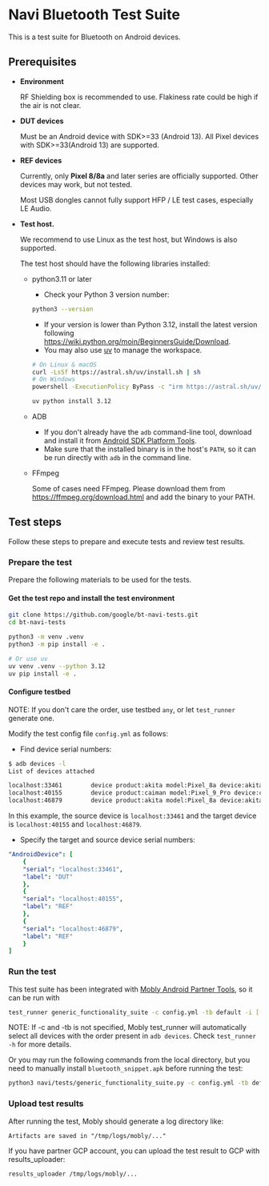 # Navi Bluetooth Test Suite

This is a test suite for Bluetooth on Android devices.

## Prerequisites

* **Environment**

  RF Shielding box is recommended to use. Flakiness rate could be high if the air is not clear.

* **DUT devices**

  Must be an Android device with SDK>=33 (Android 13). All Pixel devices with SDK>=33(Android 13) are supported.

* **REF devices**

  Currently, only **Pixel 8/8a** and later series are officially supported. Other devices may work, but not tested.
  
  Most USB dongles cannot fully support HFP / LE test cases, especially LE Audio.

* **Test host.**

  We recommend to use Linux as the test host, but Windows is also supported.

  The test host should have the following libraries installed:
  * python3.11 or later
    * Check your Python 3 version number:

    ```bash
    python3 --version
    ```

    * If your version is lower than Python 3.12, install the latest version
    following <https://wiki.python.org/moin/BeginnersGuide/Download>.
    * You may also use [uv](https://github.com/astral-sh/uv) to manage the workspace.

    ```bash
    # On Linux & macOS
    curl -LsSf https://astral.sh/uv/install.sh | sh
    # On Windows
    powershell -ExecutionPolicy ByPass -c "irm https://astral.sh/uv/install.ps1 | iex"

    uv python install 3.12
    ```

  * ADB
    * If you don't already have the `adb` command-line tool, download and
      install it from
      [Android SDK Platform Tools](https://developer.android.com/tools/releases/platform-tools#downloads).
    * Make sure that the installed binary is in the host's `PATH`, so it can
      be run directly with `adb` in the command line.

  * FFmpeg

    Some of cases need FFmpeg. Please download them from <https://ffmpeg.org/download.html> and add the binary to your PATH.

## Test steps

Follow these steps to prepare and execute tests and review test results.

### Prepare the test

Prepare the following materials to be used for the tests.

#### Get the test repo and install the test environment

```bash
git clone https://github.com/google/bt-navi-tests.git
cd bt-navi-tests

python3 -m venv .venv
python3 -m pip install -e .

# Or use uv
uv venv .venv --python 3.12
uv pip install -e .
```

#### Configure testbed

NOTE: If you don't care the order, use testbed `any`, or let `test_runner` generate one.

Modify the test config file `config.yml` as follows:

* Find device serial numbers:

```bash
$ adb devices -l
List of devices attached

localhost:33461        device product:akita model:Pixel_8a device:akita transport_id:5
localhost:40155        device product:caiman model:Pixel_9_Pro device:caiman transport_id:3
localhost:46879        device product:akita model:Pixel_8a device:akita transport_id:4
```

In this example, the source device is `localhost:33461` and the target
device is `localhost:40155` and `localhost:46879`.

* Specify the target and source device serial numbers:

```yaml
"AndroidDevice": [
    {
    "serial": "localhost:33461",
    "label": "DUT"
    },
    {
    "serial": "localhost:40155",
    "label": "REF"
    },
    {
    "serial": "localhost:46879",
    "label": "REF"
    }
]
```

### Run the test

This test suite has been integrated with [Mobly Android Partner Tools](https://github.com/android/mobly-android-partner-tools/tree/main), so it can be run with

```bash
test_runner generic_functionality_suite -c config.yml -tb default -i [-u]
```

NOTE: If -c and -tb is not specified, Mobly test_runner will automatically select all devices with the order present in `adb devices`. Check `test_runner -h` for more details.

Or you may run the following commands from the local directory, but you need to manually install `bluetooth_snippet.apk` before running the test:

```bash
python3 navi/tests/generic_functionality_suite.py -c config.yml -tb default
```

### Upload test results

After running the test, Mobly should generate a log directory like:

```log
Artifacts are saved in "/tmp/logs/mobly/..."
```

If you have partner GCP account, you can upload the test result to GCP with results_uploader:

```bash
results_uploader /tmp/logs/mobly/...
```
